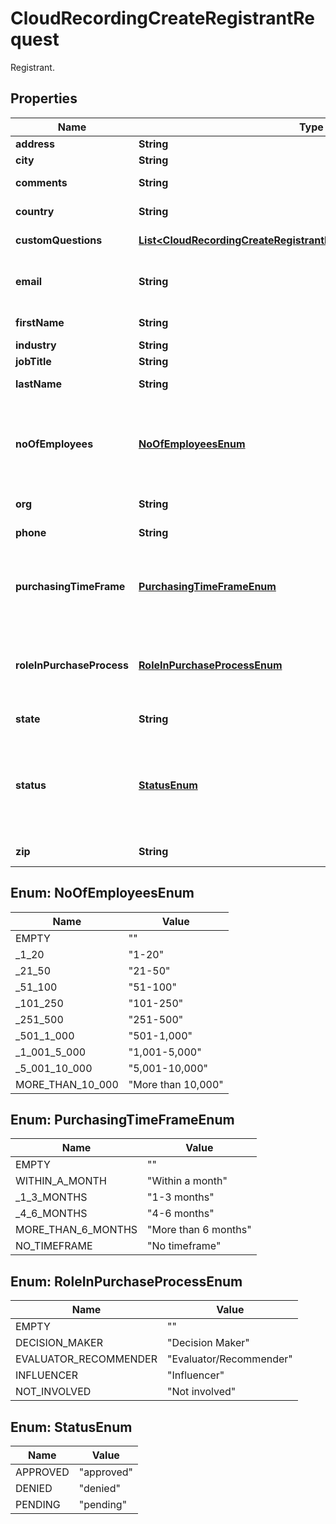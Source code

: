 

# CloudRecordingCreateRegistrantRequest

 Registrant.

## Properties

| Name | Type | Description | Notes |
|------------ | ------------- | ------------- | -------------|
|**address** | **String** | The registrant&#39;s address. |  [optional] |
|**city** | **String** | The registrant&#39;s city. |  [optional] |
|**comments** | **String** | The registrant&#39;s questions and comments. |  [optional] |
|**country** | **String** | The registrant&#39;s two-letter [country code](https://marketplace.zoom.us/docs/api-reference/other-references/abbreviation-lists#countries). |  [optional] |
|**customQuestions** | [**List&lt;CloudRecordingCreateRegistrantRequestCustomQuestionsInner&gt;**](CloudRecordingCreateRegistrantRequestCustomQuestionsInner.md) | Information about custom questions. |  [optional] |
|**email** | **String** | The registrant&#39;s email address. See [Email address display rules](https://marketplace.zoom.us/docs/api-reference/using-zoom-apis#email-address) for return value details. |  |
|**firstName** | **String** | The registrant&#39;s first name. |  |
|**industry** | **String** | The registrant&#39;s industry. |  [optional] |
|**jobTitle** | **String** | The registrant&#39;s job title. |  [optional] |
|**lastName** | **String** | The registrant&#39;s last name. |  [optional] |
|**noOfEmployees** | [**NoOfEmployeesEnum**](#NoOfEmployeesEnum) | The registrant&#39;s number of employees:  * &#x60;1-20&#x60;  * &#x60;21-50&#x60;  * &#x60;51-100&#x60;  * &#x60;101-250&#x60;  * &#x60;251-500&#x60;  * &#x60;501-1,000&#x60;  * &#x60;1,001-5,000&#x60;  * &#x60;5,001-10,000&#x60;  * &#x60;More than 10,000&#x60; |  [optional] |
|**org** | **String** | The registrant&#39;s organization. |  [optional] |
|**phone** | **String** | The registrant&#39;s phone number. |  [optional] |
|**purchasingTimeFrame** | [**PurchasingTimeFrameEnum**](#PurchasingTimeFrameEnum) | The registrant&#39;s purchasing time frame:  * &#x60;Within a month&#x60;  * &#x60;1-3 months&#x60;  * &#x60;4-6 months&#x60;  * &#x60;More than 6 months&#x60;  * &#x60;No timeframe&#x60; |  [optional] |
|**roleInPurchaseProcess** | [**RoleInPurchaseProcessEnum**](#RoleInPurchaseProcessEnum) | The registrant&#39;s role in the purchase process:  * &#x60;Decision Maker&#x60;  * &#x60;Evaluator/Recommender&#x60;  * &#x60;Influencer&#x60;  * &#x60;Not involved&#x60; |  [optional] |
|**state** | **String** | The registrant&#39;s state or province. |  [optional] |
|**status** | [**StatusEnum**](#StatusEnum) | The registrant&#39;s status:  * &#x60;approved&#x60; &amp;mdash; Registrant is approved.  * &#x60;denied&#x60; &amp;mdash; Registrant is denied.  * &#x60;pending&#x60; &amp;mdash; Registrant is waiting for approval. |  [optional] |
|**zip** | **String** | The registrant&#39;s ZIP or postal code. |  [optional] |



## Enum: NoOfEmployeesEnum

| Name | Value |
|---- | -----|
| EMPTY | &quot;&quot; |
| _1_20 | &quot;1-20&quot; |
| _21_50 | &quot;21-50&quot; |
| _51_100 | &quot;51-100&quot; |
| _101_250 | &quot;101-250&quot; |
| _251_500 | &quot;251-500&quot; |
| _501_1_000 | &quot;501-1,000&quot; |
| _1_001_5_000 | &quot;1,001-5,000&quot; |
| _5_001_10_000 | &quot;5,001-10,000&quot; |
| MORE_THAN_10_000 | &quot;More than 10,000&quot; |



## Enum: PurchasingTimeFrameEnum

| Name | Value |
|---- | -----|
| EMPTY | &quot;&quot; |
| WITHIN_A_MONTH | &quot;Within a month&quot; |
| _1_3_MONTHS | &quot;1-3 months&quot; |
| _4_6_MONTHS | &quot;4-6 months&quot; |
| MORE_THAN_6_MONTHS | &quot;More than 6 months&quot; |
| NO_TIMEFRAME | &quot;No timeframe&quot; |



## Enum: RoleInPurchaseProcessEnum

| Name | Value |
|---- | -----|
| EMPTY | &quot;&quot; |
| DECISION_MAKER | &quot;Decision Maker&quot; |
| EVALUATOR_RECOMMENDER | &quot;Evaluator/Recommender&quot; |
| INFLUENCER | &quot;Influencer&quot; |
| NOT_INVOLVED | &quot;Not involved&quot; |



## Enum: StatusEnum

| Name | Value |
|---- | -----|
| APPROVED | &quot;approved&quot; |
| DENIED | &quot;denied&quot; |
| PENDING | &quot;pending&quot; |



